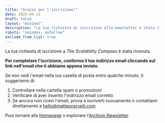 ```yaml
---
title: "Grazie per l'iscrizione!"
date: 2025-04-12
draft: false
layout: "minimal"
description: "La tua richiesta di iscrizione alla newsletter è stata ricevuta."
robots: "noindex, nofollow"
exclude_from_list: true
---
```


La tua richiesta di iscrizione a *The Scalability Compass* è stata ricevuta.

**Per completare l'iscrizione, conferma il tuo indirizzo email cliccando sul link nell'email che ti abbiamo appena inviato.**

Se non vedi l'email nella tua casella di posta entro qualche minuto, ti suggeriamo di:

1. Controllare nella cartella spam o promozioni
2. Verificare di aver inserito l'indirizzo email corretto
3. Se ancora non ricevi l'email, prova a iscriverti nuovamente o contattami direttamente a hello@matteocervelli.com

Puoi tornare alla [Homepage](/it/) o esplorare l'[Archivio Newsletter](/it/newsletter/).
